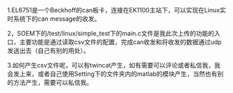 1.EL6751是一个Beckhoff的can板卡，连接在EK1100主站下，可以实现在Linux实时系统下的can message的收发。

2，SOEM下的/test/linux/simple_test下的main.c文件是我此次上传的功能的入口，主要功能是通过读取csv文件的配置，完成can收发和将收发的数据通过udp发送出去（自己有别的用处）。

3.如何产生csv文件呢，可以有twincat产生，如有需要可以评论或者私信我，我会发上来，或者自己使用Setting下的文件夹内的matlab的模块产生，当然也有别的方法产生，需要可以私信我。

